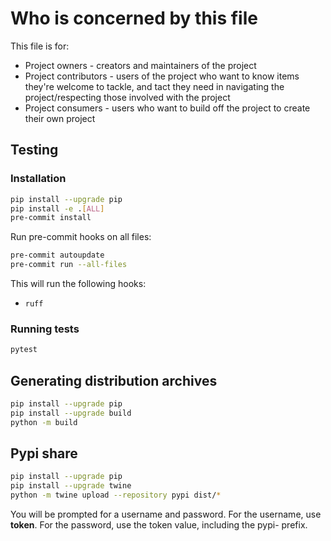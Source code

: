 # Who is concerned by this file

[//]: # (For a guide to create CONTRIBUTING.md, see http://mozillascience.github.io/working-open-workshop/contributing/)

This file is for:

- Project owners - creators and maintainers of the project
- Project contributors - users of the project who want to know items they're welcome to tackle, and
  tact they need in navigating the project/respecting those involved with the project
- Project consumers - users who want to build off the project to create their own project

## Testing

### Installation

```bash
pip install --upgrade pip
pip install -e .[ALL]
pre-commit install
```

Run pre-commit hooks on all files:

```bash
pre-commit autoupdate
pre-commit run --all-files
```

This will run the following hooks:

- `ruff`

### Running tests

```bash
pytest
```

## Generating distribution archives

```bash
pip install --upgrade pip
pip install --upgrade build
python -m build
```

## Pypi share

```bash
pip install --upgrade pip
pip install --upgrade twine
python -m twine upload --repository pypi dist/*
```

You will be prompted for a username and password. For the username, use __token__. For the password, use the token value, including the pypi- prefix.

